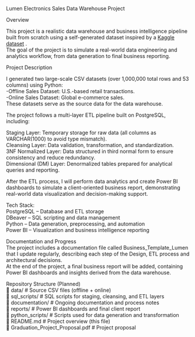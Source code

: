 Lumen Electronics Sales Data Warehouse Project

Overview

This project is a realistic data warehouse and business intelligence pipeline built from scratch using a self-generated dataset inspired by a [Kaggle dataset](https://www.kaggle.com/datasets/muratmutlubi/electrical-product-sample-sales-data?resource=download) .  
The goal of the project is to simulate a real-world data engineering and analytics workflow, from data generation to final business reporting.

Project Description

I generated two large-scale CSV datasets (over 1,000,000 total rows and 53 columns) using Python:    
 -Offline Sales Dataset: U.S.-based retail transactions.  
 -Online Sales Dataset: Global e-commerce sales.  
These datasets serve as the source data for the data warehouse.  

The project follows a multi-layer ETL pipeline built on PostgreSQL, including:  

Staging Layer: Temporary storage for raw data (all columns as VARCHAR(1000) to avoid type mismatch).  
Cleansing Layer: Data validation, transformation, and standardization.  
3NF Normalized Layer: Data structured in third normal form to ensure consistency and reduce redundancy.  
Dimensional (DM) Layer: Denormalized tables prepared for analytical queries and reporting.  

After the ETL process, I will perform data analytics and create Power BI dashboards to simulate a client-oriented business report, demonstrating real-world data visualization and decision-making support.  

Tech Stack:  
PostgreSQL – Database and ETL storage  
DBeaver – SQL scripting and data management  
Python – Data generation, preprocessing, and automation  
Power BI – Visualization and business intelligence reporting  

Documentation and Progress  
The project includes a documentation file called Business_Template_Lumen that I update regularly, describing each step of the Design, ETL process and architectural decisions.  
At the end of the project, a final business report will be added, containing Power BI dashboards and insights derived from the data warehouse.  

Repository Structure (Planned)  
📁 data/                                # Source CSV files (offline + online)  
📁 sql_scripts/                         # SQL scripts for staging, cleansing, and ETL layers  
📁 documentation/                       # Ongoing documentation and process notes  
📁 reports/                             # Power BI dashboards and final client report  
📁 python_scripts/                      # Scripts used for data generation and transformation  
📄 README.md                            # Project overview (this file)  
📄 Graduation_Project_Proposal.pdf      # Project proposal  
